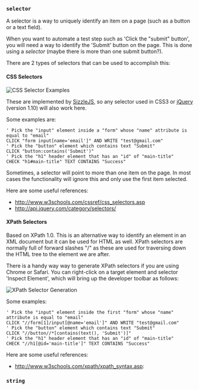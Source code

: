 ### `selector`

A selector is a way to uniquely identify an item on a page (such as a button or a text field). 

When you want to automate a test step such as 'Click the "submit" button', you will need a way to identify the 'Submit' button on the page. This is done using a _selector_ (maybe there is more than one submit button?).

There are 2 types of selectors that can be used to accomplish this:

#### CSS Selectors

![CSS Selector Examples](https://raw.github.com/sdesalas/joyful/master/wiki/CSS.Selector.Example.png)

These are implemented by [SizzleJS](https://github.com/jquery/sizzle/wiki/Sizzle-Documentation#-selectors), so any selector used in CSS3 or [jQuery](http://api.jquery.com/category/selectors/) (version 1.10) will also work here.

Some examples are:

    ' Pick the "input" element inside a "form" whose "name" attribute is equal to "email"
    CLICK "form input[name='email']" AND WRITE "test@gmail.com"
    ' Pick the "button" element which contains text "Submit"
    CLICK "button:contains('Submit')"
    ' Pick the "h1" header element that has an "id" of "main-title"
    CHECK "h1#main-title" TEXT CONTAINS "Success"

Sometimes, a selector will point to more than one item on the page. In most cases the functionality will ignore this and only use the first item selected.

Here are some useful references:

* http://www.w3schools.com/cssref/css_selectors.asp
* http://api.jquery.com/category/selectors/

#### XPath Selectors

Based on XPath 1.0. This is an alternative way to identify an element in an XML document but it can be used for HTML as well. XPath selectors are normally full of forward slashes "/" as these are used for traversing down the HTML tree to the element we are after.

There is a handy way way to generate XPath selectors if you are using Chrome or Safari. You can right-click on a target element and selector 'Inspect Element', which will bring up the developer toolbar as follows:

![XPath Selector Generation](https://raw.github.com/sdesalas/joyful/master/wiki/XPath.Selector.Generation.png)

Some examples:

    ' Pick the "input" element inside the first "form" whose "name" attribute is equal to "email"
    CLICK "//form[1]/input[@name='email']" AND WRITE "test@gmail.com"
    ' Pick the "button" element which contains text "Submit"
    CLICK "//button//*[contains(text(), 'Submit')]"
    ' Pick the "h1" header element that has an "id" of "main-title"
    CHECK "//h1[@id='main-title']" TEXT CONTAINS "Success"

Here are some useful references:

* http://www.w3schools.com/xpath/xpath_syntax.asp: 

### `string`
